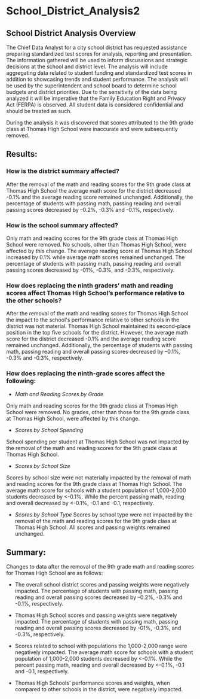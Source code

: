 # School_District_Analysis2

## School District Analysis Overview

The Chief Data Analyst for a city school district has requested assistance preparing standardized test scores for analysis, reporting and presentation. The information gathered will be used to inform discussions and strategic decisions at the school and district level. The analysis will include aggregating data related to student funding and standardized test scores in addition to showcasing trends and student performance. The analysis will be used by the superintendent and school board to determine school budgets and district priorities. Due to the sensitivity of the data being analyzed it will be imperative that the Family Education Right and Privacy Act (FERPA) is observed. All student data is considered confidential and should be treated as such.

During the analysis it was discovered that scores attributed to the 9th grade class at Thomas High School were inaccurate and were subsequently removed.

## Results: 

### How is the district summary affected?
After the removal of the math and reading scores for the 9th grade class at Thomas High School the average math score for the district decreased -0.1% and the average reading score remained unchanged. Additionally, the percentage of students with passing math, passing reading and overall passing scores decreased by –0.2%, -0.3% and -0.1%, respectively. 

### How is the school summary affected?
Only math and reading scores for the 9th grade class at Thomas High School were removed. No schools, other than Thomas High School, were affected by this change. The average reading score at Thomas High School increased by 0.1% while average math scores remained unchanged. The percentage of students with passing math, passing reading and overall passing scores decreased by -01%, -0.3%, and -0.3%, respectively.

### How does replacing the ninth graders’ math and reading scores affect Thomas High School’s performance relative to the other schools?
After the removal of the math and reading scores for Thomas High School the impact to the school's performance relative to other schools in the district was not material. Thomas High School maintained its second-place position in the top five schools for the district. However, the average math score for the district decreased -0.1% and the average reading score remained unchanged. Additionally, the percentage of students with passing math, passing reading and overall passing scores decreased by –0.1%, -0.3% and -0.3%, respectively. 

### How does replacing the ninth-grade scores affect the following:
  * *Math and Reading Scores by Grade*
  
Only math and reading scores for the 9th grade class at Thomas High School were removed. No grades, other than those for the 9th grade class at Thomas High School, were affected by this change. 

  * *Scores by School Spending*
  
School spending per student at Thomas High School was not impacted by the removal of the math and reading scores for the 9th grade class at Thomas High School.

  * *Scores by School Size*
  
Scores by school size were not materially impacted by the removal of math and reading scores for the 9th grade class at Thomas High School. The average math score for schools with a student population of 1,000-2,000 students decreased by <-0.1%. While the percent passing math, reading and overall decreased by <-0.1%, -0.1 and -0.1, respectively.

  * *Scores by School Type*
Scores by school type were not impacted by the removal of the math and reading scores for the 9th grade class at Thomas High School. All scores and passing weights remained unchanged.


## Summary: 

Changes to data after the removal of the 9th grade math and reading scores for Thomas High School are as follows:

  * The overall school district scores and passing weights were negatively impacted. The percentage of students with passing math, passing reading and overall passing scores decreased by –0.2%, -0.3% and -0.1%, respectively. 
  
  * Thomas High School scores and passing weights were negatively impacted. The percentage of students with passing math, passing reading and overall passing scores decreased by -01%, -0.3%, and -0.3%, respectively.
  
  * Scores related to school with populations the 1,000-2,000 range were negatively impacted. The average math score for schools with a student population of 1,000-2,000 students decreased by <-0.1%. While the percent passing math, reading and overall decreased by <-0.1%, -0.1 and -0.1, respectively.
  
  * Thomas High Schools' performance scores and weights, when compared to other schools in the district, were negatively impacted.
